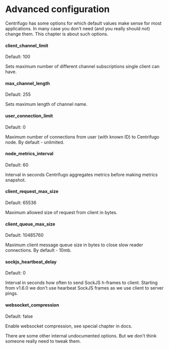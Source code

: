 # Advanced configuration

Centrifugo has some options for which default values make sense for most applications. In many case you
don't need (and you really should not) change them. This chapter is about such options.

#### client_channel_limit

Default: 100

Sets maximum number of different channel subscriptions single client can have.

#### max_channel_length

Default: 255

Sets maximum length of channel name.

#### user_connection_limit

Default: 0

Maximum number of connections from user (with known ID) to Centrifugo node. By default - unlimited.

#### node_metrics_interval

Default: 60

Interval in seconds Centrifugo aggregates metrics before making metrics snapshot.

#### client_request_max_size

Default: 65536

Maximum allowed size of request from client in bytes.

#### client_queue_max_size

Default: 10485760

Maximum client message queue size in bytes to close slow reader connections. By default - 10mb.

#### sockjs_heartbeat_delay

Default: 0

Interval in seconds how often to send SockJS h-frames to client. Starting from v1.6.0 we don't use hearbeat SockJS
frames as we use client to server pings.

#### websocket_compression

Default: false

Enable websocket compression, see special chapter in docs.


There are some other internal undocumented options. But we don't think someone really need to tweak them.